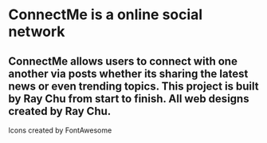 # ConnectMe is a online social network

## ConnectMe allows users to connect with one another via posts whether its sharing the latest news or even trending topics. This project is built by Ray Chu from start to finish. All web designs created by Ray Chu. 

Icons created by FontAwesome